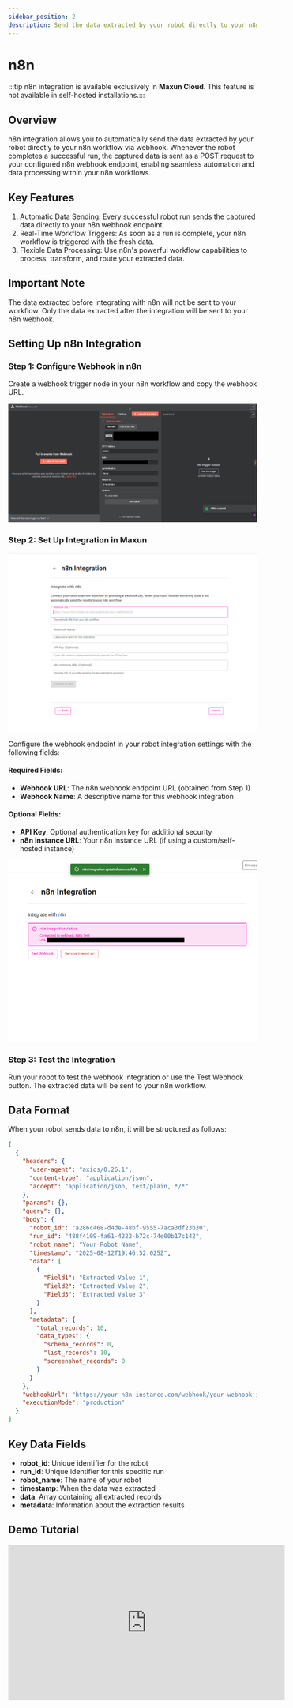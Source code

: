 ```yaml
---
sidebar_position: 2
description: Send the data extracted by your robot directly to your n8n workflow via webhook.
---
```


# n8n

:::tip n8n integration is available exclusively in **Maxun Cloud**. This feature is not available in self-hosted installations.:::

## Overview

n8n integration allows you to automatically send the data extracted by your robot directly to your n8n workflow via webhook. Whenever the robot completes a successful run, the captured data is sent as a POST request to your configured n8n webhook endpoint, enabling seamless automation and data processing within your n8n workflows.

## Key Features

1. Automatic Data Sending: Every successful robot run sends the captured data directly to your n8n webhook endpoint.
2. Real-Time Workflow Triggers: As soon as a run is complete, your n8n workflow is triggered with the fresh data.
3. Flexible Data Processing: Use n8n's powerful workflow capabilities to process, transform, and route your extracted data.

## Important Note

The data extracted before integrating with n8n will not be sent to your workflow. Only the data extracted after the integration will be sent to your n8n webhook.

## Setting Up n8n Integration

### Step 1: Configure Webhook in n8n
Create a webhook trigger node in your n8n workflow and copy the webhook URL.

![n8n Webhook Configuration](n8n_webhook_config.png)

### Step 2: Set Up Integration in Maxun
![n8n Integration Setup](n8n_integration_setup.png)

Configure the webhook endpoint in your robot integration settings with the following fields:

#### Required Fields:
- **Webhook URL**: The n8n webhook endpoint URL (obtained from Step 1)
- **Webhook Name**: A descriptive name for this webhook integration

#### Optional Fields:
- **API Key**: Optional authentication key for additional security
- **n8n Instance URL**: Your n8n instance URL (if using a custom/self-hosted instance)

![n8n Integration Form](n8n_integration_form_configured.png)

### Step 3: Test the Integration
Run your robot to test the webhook integration or use the Test Webhook button. The extracted data will be sent to your n8n workflow.

<!-- ![n8n Integration Success](n8n_integration_success.png) -->

## Data Format

When your robot sends data to n8n, it will be structured as follows:

```json
[
  {
    "headers": {
      "user-agent": "axios/0.26.1",
      "content-type": "application/json",
      "accept": "application/json, text/plain, */*"
    },
    "params": {},
    "query": {},
    "body": {
      "robot_id": "a286c468-d4de-48bf-9555-7aca3df23b30",
      "run_id": "488f4109-fa61-4222-b72c-74e00b17c142",
      "robot_name": "Your Robot Name",
      "timestamp": "2025-08-12T19:46:52.025Z",
      "data": [
        {
          "Field1": "Extracted Value 1",
          "Field2": "Extracted Value 2",
          "Field3": "Extracted Value 3"
        }
      ],
      "metadata": {
        "total_records": 10,
        "data_types": {
          "schema_records": 0,
          "list_records": 10,
          "screenshot_records": 0
        }
      }
    },
    "webhookUrl": "https://your-n8n-instance.com/webhook/your-webhook-id",
    "executionMode": "production"
  }
]
```

## Key Data Fields

- **robot_id**: Unique identifier for the robot
- **run_id**: Unique identifier for this specific run
- **robot_name**: The name of your robot
- **timestamp**: When the data was extracted
- **data**: Array containing all extracted records
- **metadata**: Information about the extraction results

## Demo Tutorial
<iframe width="560" height="315" src="https://www.youtube.com/embed/0o2xMOa8Ee8?si=lnZE-Idky-X46hd-" title="YouTube video player" frameborder="0" allow="accelerometer; autoplay; clipboard-write; encrypted-media; gyroscope; picture-in-picture; web-share" referrerpolicy="strict-origin-when-cross-origin" allowfullscreen></iframe>
